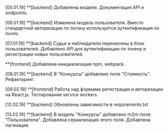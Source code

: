 [05.01.19]
**[backend]
Добавлены модели. Документация API и endpoints.

[06.01.19] 
**[backend]
Изменена модель пользователя. Вместо стандартной авторизации по логину используется аутентификация по почте.

[07.01.19] 
**[backend]
Судьи и наблюдатели перенесены в блок пользователей.
Добавлено API для аутентификации по токену и регистрации новых пользователей.

**[frontend]
Добавлена инициализация npm, webpack.

[08.01.19]
**[backend]
В "Конкурсы" добавлено поле "Стоимость".
Рефакторинг.

[09.02.19]
**[frontend]
Работа над формами регистрации и авторизации на React.js.
Тестирование service workers.

[12.02.19]
**[backend]
Обновлены зависимости в requirements.txt

[13.02.19]
**[backend]
В модель "Конкурсы" добавлено m2m-поле "Пользователи". Добавлена сериализация этого поля.
Добавлена пагинация.
